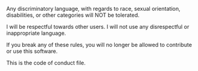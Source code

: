 
Any discriminatory language, with regards to race, sexual orientation, disabilities, or other categories will NOT be tolerated.

I will be respectful towards other users.
I will not use any disrespectful or inappropriate language.

If you break any of these rules, you will no longer be allowed to contribute or use this software.

This is the code of conduct file.

